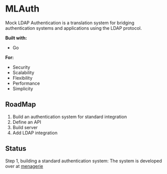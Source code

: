 # MLAuth

Mock LDAP Authentication is a translation system for bridging authentication systems and applications using the LDAP protocol.

**Built with:**

- Go

**For:**

- Security
- Scalability
- Flexibility
- Performance
- Simplicity

## RoadMap

1. Build an authentication system for standard integration
2. Define an API
3. Build server
4. Add LDAP integration

## Status
Step 1, building a standard authentication system:
The system is developed over at [menagerie]

[menagerie]: https://github.com/AgamBenItzhak/menagerie

